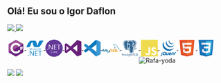 ## Olá! Eu sou o Igor Daflon
 <div>
  <a href="https://github.com/igordaflon">
  <img height="170em" src="https://github-readme-stats.vercel.app/api?username=igordaflon&show_icons=true&theme=onedark&include_all_commits=true&count_private=true"/>
  <img height="170em" src="https://github-readme-stats.vercel.app/api/top-langs/?username=igordaflon&layout=compact&langs_count=7&theme=onedark"/>
</div>
  
<div style="display: inline_block"><br>
  <img align="center" alt="Rafa-Csharp" width="40" src="https://raw.githubusercontent.com/devicons/devicon/master/icons/csharp/csharp-original.svg">  
  <img align="center" alt="CSS" width="40" src="https://github.com/devicons/devicon/blob/master/icons/dot-net/dot-net-plain-wordmark.svg">
  <img align="center" alt="CSS" width="40" src="https://github.com/devicons/devicon/blob/master/icons/dotnetcore/dotnetcore-original.svg">
  <img align="center" alt="CSS" width="40" src="https://github.com/devicons/devicon/blob/master/icons/visualstudio/visualstudio-plain.svg">
  <img align="center" alt="CSS" width="40" src="https://github.com/devicons/devicon/blob/master/icons/vscode/vscode-original.svg">
  <img align="center" alt="CSS" width="40" src="https://github.com/devicons/devicon/blob/master/icons/mysql/mysql-original-wordmark.svg">
  <img align="center" alt="CSS" width="40" src="https://github.com/devicons/devicon/blob/master/icons/postgresql/postgresql-plain-wordmark.svg">
  
  <img align="center" alt="Js" width="40" src="https://raw.githubusercontent.com/devicons/devicon/master/icons/javascript/javascript-plain.svg">
  <img align="center" alt="Js" width="40" src="https://github.com/devicons/devicon/blob/master/icons/jquery/jquery-plain-wordmark.svg">
  <img align="center" alt="HTML" width="40" src="https://raw.githubusercontent.com/devicons/devicon/master/icons/html5/html5-original.svg">
  <img align="center" alt="CSS" width="40" src="https://raw.githubusercontent.com/devicons/devicon/master/icons/css3/css3-original.svg">   
  
  
  <img align="right" width="200" alt="Rafa-yoda" src="https://media1.giphy.com/media/zwDNti5vWFujS/giphy.gif?cid=ecf05e47l0lycmete9z7rakykh4g3m9d6n6uhjb2zri6gmil&rid=giphy.gif&ct=g">
</div>
  
  ##
  
  
<div> 
 <a href = "mailto:igordafloncouto@gmail.com"><img src="https://img.shields.io/badge/-Gmail-%23333?style=for-the-badge&logo=gmail&logoColor=white" target="_blank"></a>
 <a href="https://www.linkedin.com/in/igor-daflon" target="_blank"><img src="https://img.shields.io/badge/-LinkedIn-%230077B5?style=for-the-badge&logo=linkedin&logoColor=white" target="_blank"></a> 
 
</div>
